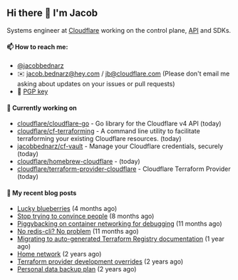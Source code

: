 ## Hi there 👋 I'm Jacob

Systems engineer at [Cloudflare](https://cloudflare.com) working on the control plane, [API](https://api.cloudflare.com) and SDKs.

#### 📫 How to reach me:

- [@jacobbednarz](https://twitter.com/jacobbednarz)
- ✉️ jacob.bednarz@hey.com / jb@cloudflare.com (Please don't email me asking about updates on your issues or pull requests)
- 🔐 [PGP key](https://keybase.io/jacobbednarz/pgp_keys.asc)

#### 👷 Currently working on


- [cloudflare/cloudflare-go](https://github.com/cloudflare/cloudflare-go) - Go library for the Cloudflare v4 API (today)
- [cloudflare/cf-terraforming](https://github.com/cloudflare/cf-terraforming) - A command line utility to facilitate terraforming your existing Cloudflare resources. (today)
- [jacobbednarz/cf-vault](https://github.com/jacobbednarz/cf-vault) - Manage your Cloudflare credentials, securely (today)
- [cloudflare/homebrew-cloudflare](https://github.com/cloudflare/homebrew-cloudflare) -  (today)
- [cloudflare/terraform-provider-cloudflare](https://github.com/cloudflare/terraform-provider-cloudflare) - Cloudflare Terraform Provider (today)

#### 📜 My recent blog posts


- [Lucky blueberries](https://jacobbednarz.com/lucky-blueberries) (4 months ago)
- [Stop trying to convince people](https://jacobbednarz.com/stop-trying-to-convince-people) (8 months ago)
- [Piggybacking on container networking for debugging](https://jacobbednarz.com/piggybacking-on-container-networking-for-debugging) (11 months ago)
- [No redis-cli? No problem](https://jacobbednarz.com/no-redis-cli-no-problem) (11 months ago)
- [Migrating to auto-generated Terraform Registry documentation](https://jacobbednarz.com/migrating-to-auto-generated-terraform-registry-documentation) (1 year ago)
- [Home network](https://jacobbednarz.com/home-network-and-lab) (2 years ago)
- [Terraform provider development overrides](https://jacobbednarz.com/terraform-provider-development-overrides) (2 years ago)
- [Personal data backup plan](https://jacobbednarz.com/personal-data-backup-plan) (2 years ago)
